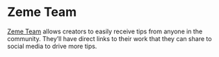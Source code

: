 # Zeme Team

[Zeme Team](https://zeme.team) allows creators to easily receive tips from anyone in the community.
They’ll have direct links to their work that they can share to social media to drive more tips.
